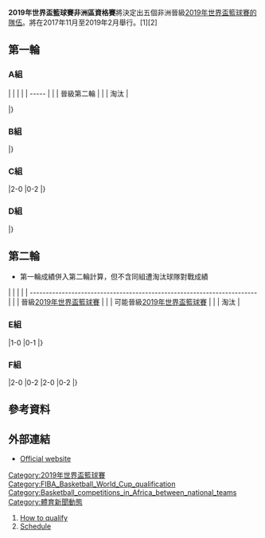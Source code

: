 **2019年世界盃籃球賽非洲區資格賽**將決定出五個非洲晉級[2019年世界盃籃球賽的隊伍](https://zh.wikipedia.org/wiki/2019年世界盃籃球賽 "wikilink")。將在2017年11月至2019年2月舉行。\[1\]\[2\]

## 第一輪

### A組

|  |       |
|  | ----- |
|  | 晉級第二輪 |
|  | 淘汰    |

|}

### B組

|}

### C組

|2-0 |0-2  |}

### D組

|}

## 第二輪

  - 第一輪成績併入第二輪計算，但不含同組遭淘汰球隊對戰成績

|  |                                                                         |
|  | ----------------------------------------------------------------------- |
|  | 晉級[2019年世界盃籃球賽](https://zh.wikipedia.org/wiki/2019年世界盃籃球賽 "wikilink")   |
|  | 可能晉級[2019年世界盃籃球賽](https://zh.wikipedia.org/wiki/2019年世界盃籃球賽 "wikilink") |
|  | 淘汰                                                                      |

### E組

|1-0 |0-1 |}

### F組

|2-0 |0-2 |2-0 |0-2 |}

## 參考資料

## 外部連結

  - [Official
    website](http://www.fiba.com/basketballworldcup/2019/african-qualifiers)

[Category:2019年世界盃籃球賽](https://zh.wikipedia.org/wiki/Category:2019年世界盃籃球賽 "wikilink")
[Category:FIBA_Basketball_World_Cup_qualification](https://zh.wikipedia.org/wiki/Category:FIBA_Basketball_World_Cup_qualification "wikilink")
[Category:Basketball_competitions_in_Africa_between_national_teams](https://zh.wikipedia.org/wiki/Category:Basketball_competitions_in_Africa_between_national_teams "wikilink")
[Category:體育新聞動態](https://zh.wikipedia.org/wiki/Category:體育新聞動態 "wikilink")

1.  [How to
    qualify](http://www.fiba.com/basketballworldcup/2019/african-qualifiers/how-to-qualify)
2.  [Schedule](http://www.fiba.com/basketballworldcup/2019/african-qualifiers/fullschedule)